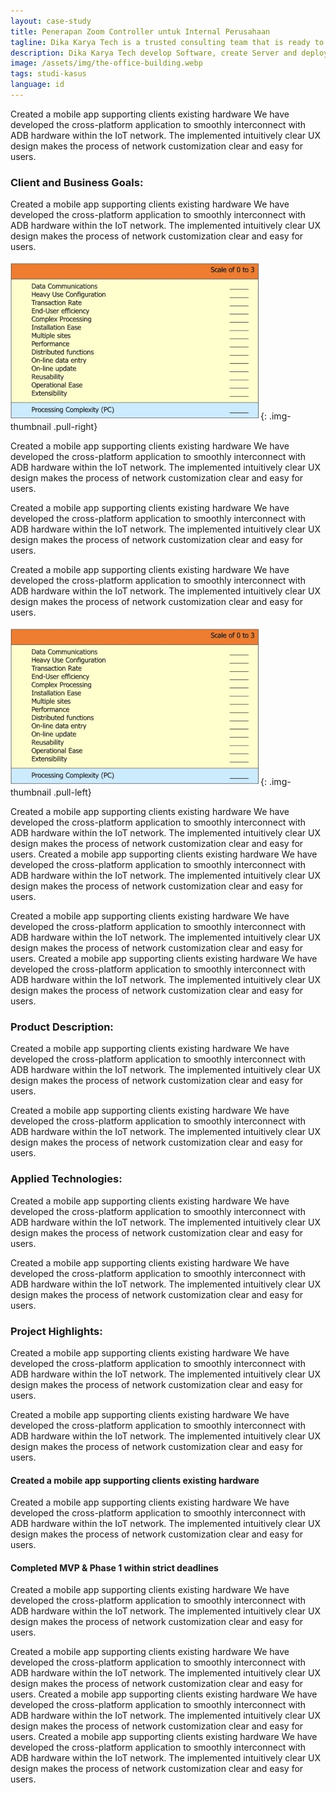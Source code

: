 ```yaml
---
layout: case-study
title: Penerapan Zoom Controller untuk Internal Perusahaan
tagline: Dika Karya Tech is a trusted consulting team that is ready to provide software solutions, information technology, and data communication for efficiency, up-to-date and development of your company's business.
description: Dika Karya Tech develop Software, create Server and deploy Innovation.
image: /assets/img/the-office-building.webp
tags: studi-kasus
language: id
---
```

Created a mobile app supporting clients existing hardware We have developed the cross-platform application to smoothly interconnect with ADB hardware within the IoT network. The implemented intuitively clear UX design makes the process of network customization clear and easy for users. 

### Client and Business Goals:

Created a mobile app supporting clients existing hardware We have developed the cross-platform application to smoothly interconnect with ADB hardware within the IoT network. The implemented intuitively clear UX design makes the process of network customization clear and easy for users. 

![Processing Complexity](/assets/img/processing-complexity.webp "Processing Complexity"){: .img-thumbnail .pull-right}

Created a mobile app supporting clients existing hardware We have developed the cross-platform application to smoothly interconnect with ADB hardware within the IoT network. The implemented intuitively clear UX design makes the process of network customization clear and easy for users. 

Created a mobile app supporting clients existing hardware We have developed the cross-platform application to smoothly interconnect with ADB hardware within the IoT network. The implemented intuitively clear UX design makes the process of network customization clear and easy for users. 

Created a mobile app supporting clients existing hardware We have developed the cross-platform application to smoothly interconnect with ADB hardware within the IoT network. The implemented intuitively clear UX design makes the process of network customization clear and easy for users. 

![Processing Complexity](/assets/img/processing-complexity.webp "Processing Complexity"){: .img-thumbnail .pull-left}

Created a mobile app supporting clients existing hardware We have developed the cross-platform application to smoothly interconnect with ADB hardware within the IoT network. The implemented intuitively clear UX design makes the process of network customization clear and easy for users. Created a mobile app supporting clients existing hardware We have developed the cross-platform application to smoothly interconnect with ADB hardware within the IoT network. The implemented intuitively clear UX design makes the process of network customization clear and easy for users. 

Created a mobile app supporting clients existing hardware We have developed the cross-platform application to smoothly interconnect with ADB hardware within the IoT network. The implemented intuitively clear UX design makes the process of network customization clear and easy for users. Created a mobile app supporting clients existing hardware We have developed the cross-platform application to smoothly interconnect with ADB hardware within the IoT network. The implemented intuitively clear UX design makes the process of network customization clear and easy for users. 

### Product Description:
Created a mobile app supporting clients existing hardware We have developed the cross-platform application to smoothly interconnect with ADB hardware within the IoT network. The implemented intuitively clear UX design makes the process of network customization clear and easy for users. 

Created a mobile app supporting clients existing hardware We have developed the cross-platform application to smoothly interconnect with ADB hardware within the IoT network. The implemented intuitively clear UX design makes the process of network customization clear and easy for users. 

### Applied Technologies:
Created a mobile app supporting clients existing hardware We have developed the cross-platform application to smoothly interconnect with ADB hardware within the IoT network. The implemented intuitively clear UX design makes the process of network customization clear and easy for users. 

Created a mobile app supporting clients existing hardware We have developed the cross-platform application to smoothly interconnect with ADB hardware within the IoT network. The implemented intuitively clear UX design makes the process of network customization clear and easy for users. 

### Project Highlights:
Created a mobile app supporting clients existing hardware We have developed the cross-platform application to smoothly interconnect with ADB hardware within the IoT network. The implemented intuitively clear UX design makes the process of network customization clear and easy for users. 

Created a mobile app supporting clients existing hardware We have developed the cross-platform application to smoothly interconnect with ADB hardware within the IoT network. The implemented intuitively clear UX design makes the process of network customization clear and easy for users. 

#### Created a mobile app supporting clients existing hardware
Created a mobile app supporting clients existing hardware We have developed the cross-platform application to smoothly interconnect with ADB hardware within the IoT network. The implemented intuitively clear UX design makes the process of network customization clear and easy for users. 

#### Completed MVP & Phase 1 within strict deadlines
Created a mobile app supporting clients existing hardware We have developed the cross-platform application to smoothly interconnect with ADB hardware within the IoT network. The implemented intuitively clear UX design makes the process of network customization clear and easy for users. 

Created a mobile app supporting clients existing hardware We have developed the cross-platform application to smoothly interconnect with ADB hardware within the IoT network. The implemented intuitively clear UX design makes the process of network customization clear and easy for users. Created a mobile app supporting clients existing hardware We have developed the cross-platform application to smoothly interconnect with ADB hardware within the IoT network. The implemented intuitively clear UX design makes the process of network customization clear and easy for users. Created a mobile app supporting clients existing hardware We have developed the cross-platform application to smoothly interconnect with ADB hardware within the IoT network. The implemented intuitively clear UX design makes the process of network customization clear and easy for users. 